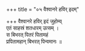 +++
title = "०५ वैश्वानरे हविर् इदम्"

+++
वैश्वानरे हविर् इदं जुहोम्य्  
एतं साहस्रं शतधारम् उत्सम् ।  
स बिभरत् पितरं पितामहं  
प्रपितामहान् बिभरत् पिन्वमानः ॥